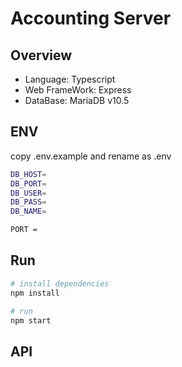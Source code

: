# Accounting Server

## Overview

- Language: Typescript
- Web FrameWork: Express
- DataBase: MariaDB v10.5

## ENV

copy .env.example and rename as .env

```bash
DB_HOST=
DB_PORT=
DB_USER=
DB_PASS=
DB_NAME=

PORT =
```

## Run

```bash
# install dependencies
npm install

# run
npm start

```

## API